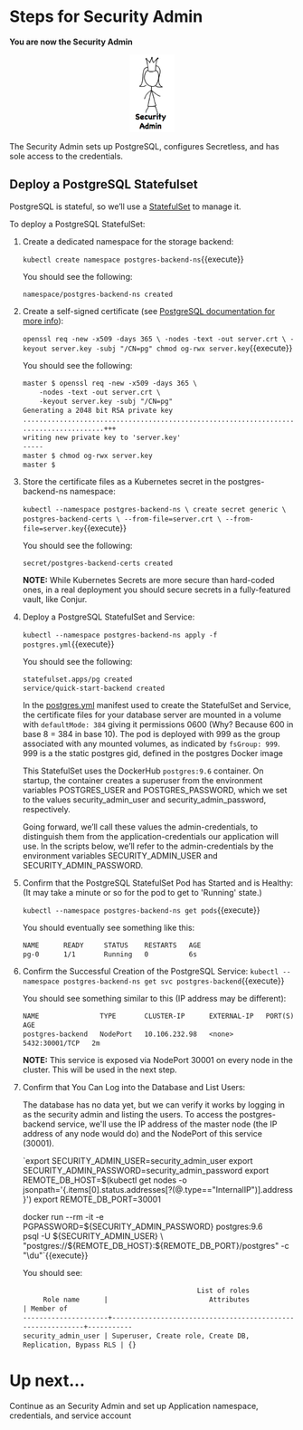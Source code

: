 # Steps for Security Admin

**You are now the Security Admin**
<p align="center">
  <img src="assets/security_admin.jpg">
</p>
The Security Admin sets up PostgreSQL, configures Secretless, and has sole access to the credentials.


## Deploy a PostgreSQL Statefulset
PostgreSQL is stateful, so we’ll use a [StatefulSet](https://kubernetes.io/docs/concepts/workloads/controllers/statefulset/) to manage it.

To deploy a PostgreSQL StatefulSet:

1. Create a dedicated namespace for the storage backend:

   `kubectl create namespace postgres-backend-ns`{{execute}}

   You should see the following:
   ```
   namespace/postgres-backend-ns created
   ```

2. Create a self-signed certificate (see [PostgreSQL documentation for more info](https://www.postgresql.org/docs/9.6/ssl-tcp.html)):

   `openssl req -new -x509 -days 365 \
      -nodes -text -out server.crt \
      -keyout server.key -subj "/CN=pg"
   chmod og-rwx server.key`{{execute}}

   You should see the following:
   ```
   master $ openssl req -new -x509 -days 365 \
       -nodes -text -out server.crt \
       -keyout server.key -subj "/CN=pg"
   Generating a 2048 bit RSA private key
   ...................................................................................................................+++
   ....................+++
   writing new private key to 'server.key'
   -----
   master $ chmod og-rwx server.key
   master $
   ```

3. Store the certificate files as a Kubernetes secret in the postgres-backend-ns namespace:

   `kubectl --namespace postgres-backend-ns \
      create secret generic \
      postgres-backend-certs \
      --from-file=server.crt \
      --from-file=server.key`{{execute}}

   You should see the following:
   ```
   secret/postgres-backend-certs created
   ```
   **NOTE:** While Kubernetes Secrets are more secure than hard-coded ones, in a real deployment you should secure secrets in a fully-featured vault, like Conjur.

4. Deploy a PostgreSQL StatefulSet and Service:

   `kubectl --namespace postgres-backend-ns apply -f postgres.yml`{{execute}}

   You should see the following:
   ```
   statefulset.apps/pg created
   service/quick-start-backend created
   ```

   In the [postgres.yml](./postgres.yml) manifest used to create the StatefulSet and Service, the certificate files for your database server are mounted in a volume with `defaultMode: 384` giving it permissions 0600 (Why? Because 600 in base 8 = 384 in base 10).
The pod is deployed with 999 as the group associated with any mounted volumes, as indicated by `fsGroup: 999`. 999 is a the static postgres gid, defined in the postgres Docker image

   This StatefulSet uses the DockerHub `postgres:9.6` container. On startup, the container creates a superuser from the environment variables POSTGRES_USER and POSTGRES_PASSWORD, which we set to the values security_admin_user and security_admin_password, respectively.

   Going forward, we’ll call these values the admin-credentials, to distinguish them from the application-credentials our application will use. In the scripts below, we’ll refer to the admin-credentials by the environment variables SECURITY_ADMIN_USER and SECURITY_ADMIN_PASSWORD.

5. Confirm that the PostgreSQL StatefulSet Pod has Started and is Healthy:
   (It may take a minute or so for the pod to get to 'Running' state.)

   `kubectl --namespace postgres-backend-ns get pods`{{execute}}

   You should eventually see something like this:
   ```
   NAME      READY     STATUS    RESTARTS   AGE
   pg-0      1/1       Running   0          6s
   ```

6. Confirm the Successful Creation of the PostgreSQL Service:
   `kubectl --namespace postgres-backend-ns get svc postgres-backend`{{execute}}

   You should see something similar to this (IP address may be different):
   ```
   NAME               TYPE       CLUSTER-IP      EXTERNAL-IP   PORT(S)          AGE
   postgres-backend   NodePort   10.106.232.98   <none>        5432:30001/TCP   2m
   ```

   **NOTE:** This service is exposed via NodePort 30001 on every node in the cluster. This will be used in the next step.

7. Confirm that You Can Log into the Database and List Users:

   The database has no data yet, but we can verify it works by logging in as the security admin and listing the users.
   To access the postgres-backend service, we'll use the IP address of the master node (the IP address of any node would do) and the NodePort of this service (30001).

   `export SECURITY_ADMIN_USER=security_admin_user
   export SECURITY_ADMIN_PASSWORD=security_admin_password
   export REMOTE_DB_HOST=$(kubectl get nodes -o \
      jsonpath='{.items[0].status.addresses[?(@.type=="InternalIP")].address }')
   export REMOTE_DB_PORT=30001
   
   docker run --rm -it -e \
      PGPASSWORD=${SECURITY_ADMIN_PASSWORD} postgres:9.6 \
      psql -U ${SECURITY_ADMIN_USER} \
      "postgres://${REMOTE_DB_HOST}:${REMOTE_DB_PORT}/postgres" -c "\du"`{{execute}}

    You should see:
    ```
                                               List of roles
         Role name      |                         Attributes                         | Member of
   ---------------------+------------------------------------------------------------+-----------
    security_admin_user | Superuser, Create role, Create DB, Replication, Bypass RLS | {}
    ```

# Up next...
Continue as an Security Admin and set up Application namespace, credentials, and service account
